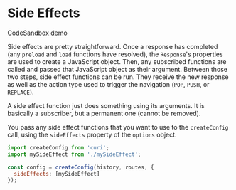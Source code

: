 # Side Effects

[CodeSandbox demo](https://codesandbox.io/s/github/pshrmn/curi/tree/master/examples/side-effect)

Side effects are pretty straightforward. Once a response has completed (any `preload` and `load` functions have resolved), the `Response`'s properties are used to create a JavaScript object. Then, any subscribed functions are called and passed that JavaScript object as their argument. Between those two steps, side effect functions can be run. They receive the new response as well as the action type used to trigger the navigation (`POP`, `PUSH`, or `REPLACE`).

A side effect function just does something using its arguments. It is basically a subscriber, but a permanent one (cannot be removed).

You pass any side effect functions that you want to use to the `createConfig` call, using the `sideEffects` property of the `options` object.

```js
import createConfig from 'curi';
import mySideEffect from './mySideEffect';

const config = createConfig(history, routes, {
  sideEffects: [mySideEffect]
});
```
